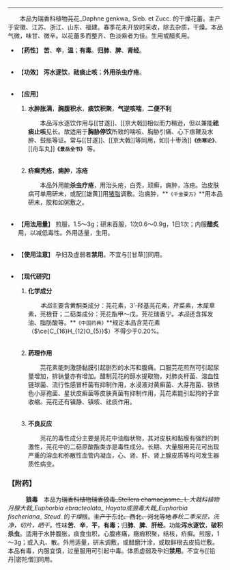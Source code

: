 ---
&emsp;&emsp;本品为瑞香科植物芫花_Daphne genkwa_ Sieb. et Zucc. 的干燥花蕾。主产于安徽、江苏、浙江、山东、福建。春季花未开放时采收，除去杂质，干燥。本品气微，味甘、微辛。以花蕾多而整齐、色淡紫者为佳。生用或醋炙用。

- 【**药性**】
	**苦**、**辛**，**温**；**有毒**。**归肺**、**脾**、**肾经**。<br></br>

- 【**功效**】
	**泻水逐饮**，**祛痰止咳**；**外用杀虫疗疮**。<br></br>

- 【**应用**】
	1. **水肿胀满**，**胸腹积水**，**痰饮积聚**，**气逆咳喘**，**二便不利**
		
		&emsp;&emsp;本品泻水逐饮作用与[[甘遂]]、[[京大戟]]相似而力稍逊，但以兼能**祛痰止咳**见长。故适用于**胸胁停饮**所致的喘咳、胸胁引痛、心下痞鞕及水肿、鼓胀等证。常与[[甘遂]]、[[京大戟]]等同用，如[[十枣汤]]**`《伤寒论》`**、[[舟车丸]]**`《景岳全书》`** 等。<br></br>
	
	2. **疥癣秃疮**，**痈肿**，**冻疮**
		
		&emsp;&emsp;本品外用能**杀虫疗疮**，用治头疮，白秃，顽癣，痈肿，冻疮。治皮肤病可单用研末，或配[[雄黄]]用<ins>猪脂</ins>调敷。治痈肿，**`《千金要方》`**用本品研末，胶和如粥敷之。<br></br>

- 【**用法用量**】
	煎服，1.5～3g；研末吞服，1次0.6～0.9g，1日1次；内服**醋炙**用，以减低毒性。外用适量，生用。<br></br>

- 【**使用注意**】
	孕妇及虚弱者**禁用**。不宜与[[甘草]]同用。<br></br>

- 【**现代研究**】
	1. **化学成分**
		
		&emsp;&emsp;<dfn>本品</dfn>主要含黄酮类成分：芫花素，$3’$-羟基芫花素，芹菜素，木犀草素，芫根苷；二萜类成分：芫花酯甲～戊，芫花瑞香宁。<dfn>本品</dfn>还含挥发油、脂肪酸等。**`《中国药典》`**规定本品含芫花素（$\ce{C_{16}H_{12}O_{5}}$）不得少于0.20%。<br></br>
	
	2. **药理作用**
		
		&emsp;&emsp;芫花素能刺激肠黏膜引起剧烈的水泻和腹痛。口服芫花煎剂可引起尿量增加，排钠量亦有增加。醋制芫花的醇水提取物，对肺炎杆菌、溶血性链球菌、流行性感冒杆菌有抑制作用，水浸液对黄癣菌、大芽孢菌、铁锈色小芽孢菌、星状皮癣菌等皮肤真菌有抑制作用，芫花素能引起狗的子宫收缩<dfn>。</dfn>芫花还有镇静、镇咳、祛痰作用。<br></br>
	
	3. **不良反应**
		
		&emsp;&emsp;芫花的毒性成分主要是芫花中油脂状物，其对皮肤和黏膜有强烈的刺激性，芫花中的二萜原酸酯类亦是毒性成分。长期、大量服用芫花可出现严重的溶血和弥散性血管内凝血，心、肾、肝、肾上腺皮质等均可发生器质性病变。

### 【附药】

&emsp;&emsp;&emsp;**狼毒**&emsp;本品为<del>瑞香科植物瑞香狼毒_Stellera chamaejasme_ I. </del><dfn>大戟科植物月腺大戟_Euphorbia ebracteolata_ Hayata或狼毒大戟_Euphorbia fischeriana_ Steud.</dfn> 的<dfn>干燥</dfn>根。~~主产于东北、西北、河北等地~~<dfn>春秋二季采挖，洗净，切片，晒干</dfn>。性味**苦**、**辛**，**平**，**有毒**；归**肺**、**脾**、**肝经**。功能**泻水逐饮**，**破积杀虫**。适用于水肿腹胀，痰食虫积，心腹疼痛，癥瘕积聚，结核，疥癣。煎服，1～3g；或入丸、散。外用适量，研末调敷，或醋磨汁涂，或取鲜根去皮捣烂敷。本品有毒，内服宜慎，过量服用可引起中毒。体质虚弱及孕妇**禁用**。不宜与[[铅丹|密陀僧]]同用。